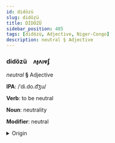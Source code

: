 ```yaml
---
id: didözü
slug: didözü
title: DİDÖZÜ
sidebar_position: 485
tags: [didözü, Adjective, Niger-Congo]
description: neutral § Adjective
---
```


### didözü&emsp;<span kind="abugida">ʌɟʌıⱴʄ</span>

*neutral* **§** Adjective

**IPA**: /ˈdi.do.d͡ʒu/

**Verb**: to be neutral

**Noun**: neutrality

**Modifier**: neutral

<details>
    <summary>Origin</summary>
    Yoruba didoju /di.do.d͡ʒu/<br/>
    <em>Niger-Congo Language Family</em>
</details>